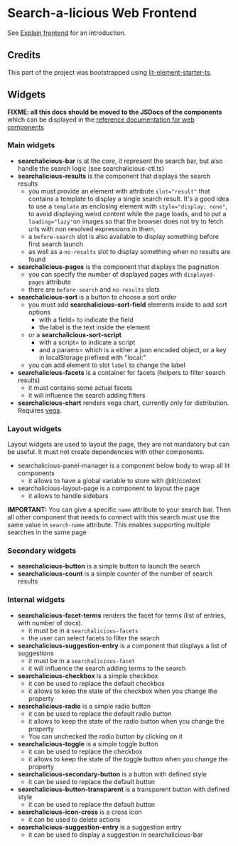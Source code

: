 # Search-a-licious Web Frontend

See [Explain frontend](../docs/devs/explain-web-frontend.md) for an introduction.

## Credits

This part of the project was bootstrapped using [lit-element-starter-ts](https://github.com/lit/lit-element-starter-ts/).


## Widgets

**FIXME: all this docs should be moved to the JSDocs of the components**
which can be displayed in the [reference documentation for web components](https://openfoodfacts.github.io/search-a-licious/users/ref-web-components/)

### Main widgets

* **searchalicious-bar** is at the core, it represent the search bar, but also handle the search logic (see searchalicious-ctl.ts)
* **searchalicious-results** is the component that displays the search results
  * you must provide an element with attribute `slot="result"` that contains a template to display a single search result.
    It's a good idea to use a `template` as enclosing element with `style="display: none"`,
    to avoid displaying weird content while the page loads,
    and to put a `loading="lazy"`on images so that
    the browser does not try to fetch urls with non resolved expressions in them.
  * a `before-search` slot is also available to display something before first search launch
  * as well as a `no-results` slot to display something when no results are found
* **searchalicious-pages** is the component that displays the pagination
  * you can specify the number of displayed pages with `displayed-pages` attribute
  * there are `before-search` and `no-results` slots
* **searchalicious-sort** is a button to choose a sort order
  * you must add **searchalicious-sort-field** elements inside to add sort options
    * with a field= to indicate the field
    * the label is the text inside the element
  * or a **searchalicious-sort-script**
    * with a script= to indicate a script
    * and a params= which is a either a json encoded object, 
      or a key in localStorage prefixed with "local:"
  * you can add element to slot `label` to change the label
* **searchalicious-facets** is a container for facets (helpers to filter search results)
  * it must contains some actual facets
  * it will influence the search adding filters
* **searchalicious-chart** renders vega chart, currently only for distribution. Requires [vega](https://vega.github.io/).

### Layout widgets
Layout widgets are used to layout the page, they are not mandatory but can be useful.
It must not create dependencies with other components.

* searchalicious-panel-manager is a component below body to wrap all lit components
  * it allows to have a global variable to store with @lit/context
* searchalicious-layout-page is a component to layout the page
  * it allows to handle sidebars

**IMPORTANT:**
You can give a specific `name` attribute to your search bar.
Then all other component that needs to connect with this search must use the same value in `search-name` attribute.
This enables supporting multiple searches in the same page


### Secondary widgets

* **searchalicious-button** is a simple button to launch the search
* **searchalicious-count** is a simple counter of the  number of search results


### Internal widgets
* **searchalicious-facet-terms** renders the facet for terms (list of entries, with number of docs).
  * it must be in a `searchalicious-facets`
  * the user can select facets to filter the search
* **searchalicious-suggestion-entry** is a component that displays a list of suggestions
  * it must be in a `searchalicious-facet`
  * it will influence the search adding terms to the search
* **searchalicious-checkbox** is a simple checkbox
  * it can be used to replace the default checkbox
  * it allows to keep the state of the checkbox when you change the property
* **searchalicious-radio** is a simple radio button
  * it can be used to replace the default radio button
  * it allows to keep the state of the radio button when you change the property
  * You can unchecked the radio button by clicking on it
* **searchalicious-toggle** is a simple toggle button
  * it can be used to replace the checkbox
  * it allows to keep the state of the toggle button when you change the property
* **searchalicious-secondary-button** is a button with defined style
  * it can be used to replace the default button
* **searchalicious-button-transparent** is a transparent button with defined style
  * it can be used to replace the default button
* **searchalicious-icon-cross** is a cross icon
    * it can be used to delete actions
* **searchalicious-suggestion-entry** is a suggestion entry
    * it can be used to display a suggestion in searchalicious-bar



